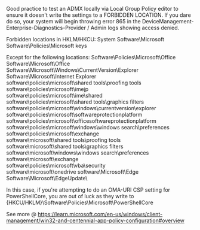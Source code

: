 Good practice to test an ADMX locally via Local Group Policy editor to ensure it doesn't write the settings to a FORBIDDEN LOCATION.  If you dare do so, your system will begin throwing error 865 in the DeviceManagement-Enterprise-Diagnostics-Provider / Admin logs showing access denied.

Forbidden locations in HKLM/HKCU: 
System
Software\Microsoft
Software\Policies\Microsoft keys
 
Except for the following locations:
Software\Policies\Microsoft\Office\
Software\Microsoft\Office\
Software\Microsoft\Windows\CurrentVersion\Explorer\
Software\Microsoft\Internet Explorer\
software\policies\microsoft\shared tools\proofing tools\
software\policies\microsoft\imejp\
software\policies\microsoft\ime\shared\
software\policies\microsoft\shared tools\graphics filters\
software\policies\microsoft\windows\currentversion\explorer\
software\policies\microsoft\softwareprotectionplatform\
software\policies\microsoft\officesoftwareprotectionplatform\
software\policies\microsoft\windows\windows search\preferences\
software\policies\microsoft\exchange\
software\microsoft\shared tools\proofing tools\
software\microsoft\shared tools\graphics filters\
software\microsoft\windows\windows search\preferences\
software\microsoft\exchange\
software\policies\microsoft\vba\security\
software\microsoft\onedrive
software\Microsoft\Edge
Software\Microsoft\EdgeUpdate\

In this case, if you're attempting to do an OMA-URI CSP setting for PowerShellCore, you are out of luck as they write to {HKCU/HKLM}\Software\Policies\Microsoft\PowerShellCore

See more @ https://learn.microsoft.com/en-us/windows/client-management/win32-and-centennial-app-policy-configuration#overview
